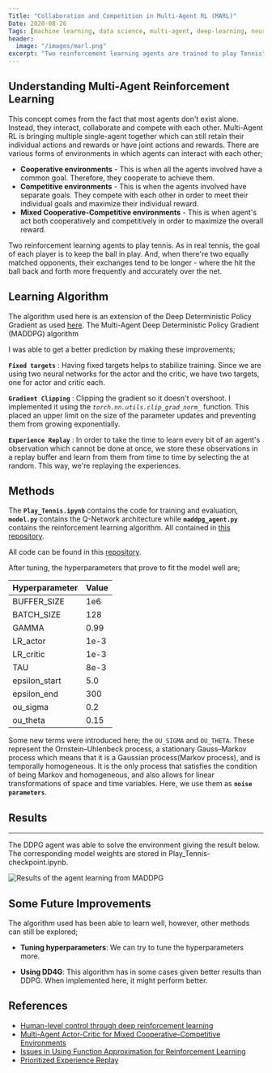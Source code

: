 ```yaml
---
Title: "Collaboration and Competition in Multi-Agent RL (MARL)"
Date: 2020-08-26
Tags: [machine learning, data science, multi-agent, deep-learning, neural-networks, reinforcement-learning, RL, deep-reinforcement-learning]
header:
  image: "/images/marl.png"
excerpt: "Two reinforcement learning agents are trained to play Tennis"
---
```


## Understanding Multi-Agent Reinforcement Learning

This concept comes from the fact that most agents don't exist alone. Instead, they interact, collaborate and compete with each other. Multi-Agent RL is bringing multiple single-agent together which can still retain their individual actions and rewards or have joint actions and rewards. There are various forms of environments in which agents can interact with each other;

- **Cooperative environments** - This is when all the agents involved have a common goal. Therefore, they cooperate to achieve them.
- **Competitive environments** - This is when the agents involved have separate goals. They compete with each other in order to meet their individual goals and maximize their individual reward.
- **Mixed Cooperative-Competitive environments** - This is when agent's act both cooperatively and competitively in order to maximize the overall reward.

Two reinforcement learning agents to play tennis. As in real tennis, the goal of each player is to keep the ball in play. And, when there're two equally matched opponents, their exchanges tend to be longer - where the hit the ball back and forth more frequently and accurately over the net.


## Learning Algorithm

The algorithm used here is an extension of the Deep Deterministic Policy Gradient as used [here](https://khaulat.github.io/Deep-Deterministic-Policy-Gradient/). The Multi-Agent Deep Deterministic Policy Gradient (MADDPG) algorithm

I was able to get a better prediction by making these improvements;


**`Fixed targets`** : Having fixed targets helps to stabilize training. Since we are using two neural networks for the actor and the critic, we have two targets, one for actor and critic each.

**`Gradient Clipping`** : Clipping the gradient so it doesn't overshoot. I implemented it using the *`torch.nn.utils.clip_grad_norm_`* function. This placed an upper limit on the size of the parameter updates and preventing them from growing exponentially.

**`Experience Replay`** : In order to take the time to learn every bit of an agent's observation which cannot be done at once, we store these observations in a replay buffer and learn from them from time to time by selecting the at random. This way, we're replaying the experiences.


## Methods

The **`Play_Tennis.ipynb`** contains the code for training and evaluation, **`model.py`** contains the Q-Network architecture while **`maddpg_agent.py`** contains the reinforcement learning algorithm. All contained in [this repository](https://github.com/Khaulat/Deep_Reinforcement_Learning/tree/master/Cooperation%20and%20Competition).

All code can be found in this [repository](https://github.com/Khaulat/Deep_Reinforcement_Learning/tree/master/Cooperation%20and%20Competition).

After tuning, the hyperparameters that prove to fit the model well are;

| Hyperparameter | Value |
| ----------- | ----------- |
| BUFFER_SIZE | 1e6 |
| BATCH_SIZE  | 128 |
| GAMMA | 0.99 |
| LR_actor | 1e-3 |
| LR_critic | 1e-3 |
| TAU | 8e-3|
| epsilon_start | 5.0 |
| epsilon_end | 300 |
| ou_sigma | 0.2 |
| ou_theta | 0.15 |

Some new terms were introduced here; the `OU_SIGMA` and `OU_THETA`. These represent the Ornstein–Uhlenbeck process, a stationary Gauss–Markov process which means that it is a Gaussian process(Markov process), and is temporally homogeneous. It is the only process that satisfies the condition of being Markov and homogeneous, and also allows for linear transformations of space and time variables. Here, we use them as **`noise parameters`**.

## Results

****

The DDPG agent was able to solve the environment giving the result below. The corresponding model weights are stored in Play_Tennis-checkpoint.ipynb.

<img src="{{ site.url }}{{ site.baseurl }}/images/madresult.png" alt="Results of the agent learning from MADDPG">


## Some Future Improvements

The algorithm used has been able to learn well, however, other methods can still be explored;

- **Tuning hyperparameters**: We can try to tune the hyperparameters more.

- **Using DD4G**: This algorithm has in some cases given better results than DDPG. When implemented here, it might perform better.


## References

- [Human-level control through deep reinforcement learning](https://storage.googleapis.com/deepmind-media/dqn/DQNNaturePaper.pdf)
- [Multi-Agent Actor-Critic for Mixed Cooperative-Competitive Environments](https://papers.nips.cc/paper/7217-multi-agent-actor-critic-for-mixed-cooperative-competitive-environments)
- [Issues in Using Function Approximation for Reinforcement Learning](https://www.ri.cmu.edu/pub_files/pub1/thrun_sebastian_1993_1/thrun_sebastian_1993_1.pdf)
- [Prioritized Experience Replay](https://arxiv.org/abs/1511.05952)



